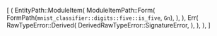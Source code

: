 [
    (
        EntityPath::ModuleItem(
            ModuleItemPath::Form(
                FormPath(`mnist_classifier::digits::five::is_five`, `Gn`),
            ),
        ),
        Err(
            RawTypeError::Derived(
                DerivedRawTypeError::SignatureError,
            ),
        ),
    ),
]